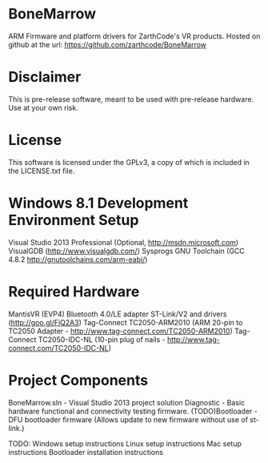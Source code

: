 BoneMarrow
==========

ARM Firmware and platform drivers for ZarthCode's VR products.
Hosted on github at the url: https://github.com/zarthcode/BoneMarrow

Disclaimer
==========

This is pre-release software, meant to be used with pre-release hardware.  Use at your own risk.

License
=======
This software is licensed under the GPLv3, a copy of which is included in the LICENSE.txt file.

Windows 8.1 Development Environment Setup
=========================================

Visual Studio 2013 Professional (Optional, http://msdn.microsoft.com)
VisualGDB (http://www.visualgdb.com/)
Sysprogs GNU Toolchain (GCC 4.8.2 http://gnutoolchains.com/arm-eabi/)



Required Hardware
=================
MantisVR (EVP4)
Bluetooth 4.0/LE adapter
ST-Link/V2 and drivers (http://goo.gl/FjQ2A3)
Tag-Connect TC2050-ARM2010 (ARM 20-pin to TC2050 Adapter - http://www.tag-connect.com/TC2050-ARM2010)
Tag-Connect TC2050-IDC-NL (10-pin plug of nails - http://www.tag-connect.com/TC2050-IDC-NL)

Project Components
==================
BoneMarrow.sln - Visual Studio 2013 project solution
Diagnostic - Basic hardware functional and connectivity testing firmware.
(TODO)Bootloader - DFU bootloader firmware (Allows update to new firmware without use of st-link.)



TODO:
Windows setup instructions
Linux setup instructions
Mac setup instructions
Bootloader installation instructions

